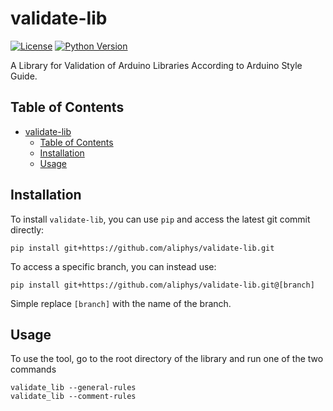 # validate-lib

[![License](https://img.shields.io/badge/license-MIT-blue.svg)](https://github.com/aliphys/validate-lib/blob/main/LICENSE)
[![Python Version](https://img.shields.io/badge/python-3.8%20|%203.9-blue)](https://www.python.org/downloads/)

A Library for Validation of Arduino Libraries According to Arduino Style Guide.

## Table of Contents
- [validate-lib](#validate-lib)
  - [Table of Contents](#table-of-contents)
  - [Installation](#installation)
  - [Usage](#usage)

## Installation
To install `validate-lib`, you can use `pip` and access the latest git commit directly:

```shell
pip install git+https://github.com/aliphys/validate-lib.git
```
To access a specific branch, you can instead use:

```shell
pip install git+https://github.com/aliphys/validate-lib.git@[branch]
```

Simple replace `[branch]` with the name of the branch.

## Usage
To use the tool, go to the root directory of the library and run one of the two commands
```shell
validate_lib --general-rules
validate_lib --comment-rules
```

